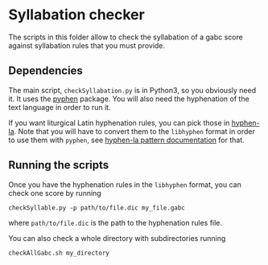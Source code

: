 # Syllabation checker

The scripts in this folder allow to check the syllabation of a gabc score against syllabation rules that you must provide.

## Dependencies

The main script, `checkSyllabation.py` is in Python3, so you obviously need it. It uses the [pyphen](http://pyphen.org/) package. You will also need the hyphenation of the text language in order to run it.

If you want liturgical Latin hyphenation rules, you can pick those in [hyphen-la](https://github.com/gregorio-project/hyphen-la). Note that you will have to convert them to the `libhyphen` format in order to use them with `pyphen`, see [hyphen-la pattern documentation](https://github.com/gregorio-project/hyphen-la/tree/master/patterns#converting-to-libhyphen-format) for that.

## Running the scripts

Once you have the hyphenation rules in the `libhyphen` format, you can check one score by running

```
checkSyllable.py -p path/to/file.dic my_file.gabc
```

where `path/to/file.dic` is the path to the hyphenation rules file.

You can also check a whole directory with subdirectories running

```
checkAllGabc.sh my_directory
```
